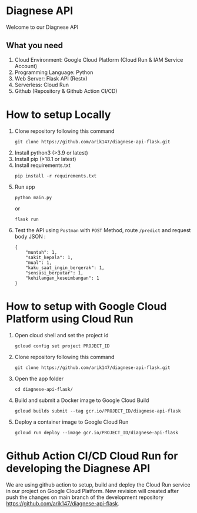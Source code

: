 # Diagnese API
Welcome to our Diagnese API

## What you need
1. Cloud Environment: Google Cloud Platform (Cloud Run & IAM Service Account)
2. Programming Language: Python
3. Web Server: Flask API (Restx)
4. Serverless: Cloud Run
5. Github (Repository & Github Action CI/CD)

# How to setup Locally
1. Clone repository following this command
    ```
    git clone https://github.com/arik147/diagnese-api-flask.git
    ```
2. Install python3 (>3.9 or latest)
3. Install pip (>18.1 or latest)
4. Install requirements.txt
    ```
    pip install -r requirements.txt
    ```
6. Run app
    ```
    python main.py
    ```
    or
    ```
    flask run
    ```
8. Test the API using `Postman` with `POST` Method, route `/predict` and request body JSON : 
    ```
    {
        "muntah": 1,
        "sakit_kepala": 1,
        "mual": 1,
        "kaku_saat_ingin_bergerak": 1,
        "sensasi_berputar": 1,
        "kehilangan_keseimbangan": 1
    }
    ```
    
# How to setup with Google Cloud Platform using Cloud Run
1. Open cloud shell and set the project id
    ```
    gcloud config set project PROJECT_ID
    ```
2. Clone repository following this command
    ```
    git clone https://github.com/arik147/diagnese-api-flask.git
    ```
3. Open the app folder  
    ```
    cd diagnese-api-flask/
    ```
4. Build and submit a Docker image to Google Cloud Build
    ```
    gcloud builds submit --tag gcr.io/PROJECT_ID/diagnese-api-flask
    ```
5. Deploy a container image to Google Cloud Run
    ```
    gcloud run deploy --image gcr.io/PROJECT_ID/diagnese-api-flask
    ```
    
# Github Action CI/CD Cloud Run for developing the Diagnese API
We are using github action to setup, build and deploy the Cloud Run service in our project on Google Cloud Platform. New revision will created after push the changes on main branch of the development repository https://github.com/arik147/diagnese-api-flask. 
